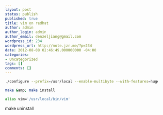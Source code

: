 ```yaml
---
layout: post
status: publish
published: true
title: vim on redhat
author: admin
author_login: admin
author_email: denzeljiang@gmail.com
wordpress_id: 234
wordpress_url: http://note.jzr.me/?p=234
date: 2012-08-08 02:46:49.000000000 -04:00
categories:
- Uncategorized
tags: []
comments: []
---
```


```bash
./configure --prefix=/usr/local --enable-multibyte --with-features=huge --disable-selinux

make &amp; make install

alias vim='/usr/local/bin/vim'
```


make uninstall

